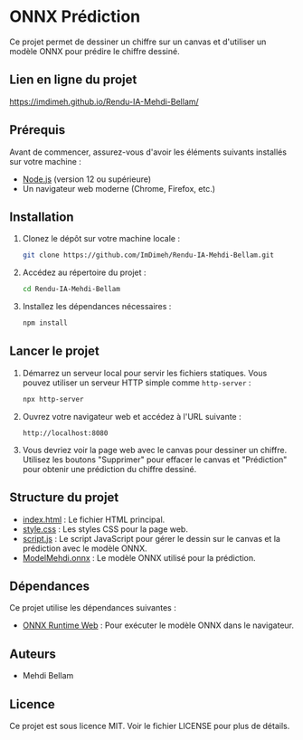 # ONNX Prédiction

Ce projet permet de dessiner un chiffre sur un canvas et d'utiliser un modèle ONNX pour prédire le chiffre dessiné.

## Lien en ligne du projet 

https://imdimeh.github.io/Rendu-IA-Mehdi-Bellam/

## Prérequis

Avant de commencer, assurez-vous d'avoir les éléments suivants installés sur votre machine :

- [Node.js](https://nodejs.org/) (version 12 ou supérieure)
- Un navigateur web moderne (Chrome, Firefox, etc.)

## Installation

1. Clonez le dépôt sur votre machine locale :

    ```sh
    git clone https://github.com/ImDimeh/Rendu-IA-Mehdi-Bellam.git
    ```

2. Accédez au répertoire du projet :

    ```sh
    cd Rendu-IA-Mehdi-Bellam
    ```

3. Installez les dépendances nécessaires :

    ```sh
    npm install
    ```

## Lancer le projet

1. Démarrez un serveur local pour servir les fichiers statiques. Vous pouvez utiliser un serveur HTTP simple comme `http-server` :

    ```sh
    npx http-server
    ```

2. Ouvrez votre navigateur web et accédez à l'URL suivante :

    ```
    http://localhost:8080
    ```

3. Vous devriez voir la page web avec le canvas pour dessiner un chiffre. Utilisez les boutons "Supprimer" pour effacer le canvas et "Prédiction" pour obtenir une prédiction du chiffre dessiné.

## Structure du projet

- [index.html](http://_vscodecontentref_/0) : Le fichier HTML principal.
- [style.css](http://_vscodecontentref_/1) : Les styles CSS pour la page web.
- [script.js](http://_vscodecontentref_/2) : Le script JavaScript pour gérer le dessin sur le canvas et la prédiction avec le modèle ONNX.
- [ModelMehdi.onnx](http://_vscodecontentref_/3) : Le modèle ONNX utilisé pour la prédiction.

## Dépendances

Ce projet utilise les dépendances suivantes :

- [ONNX Runtime Web](https://www.npmjs.com/package/onnxruntime-web) : Pour exécuter le modèle ONNX dans le navigateur.

## Auteurs

- Mehdi Bellam

## Licence

Ce projet est sous licence MIT. Voir le fichier LICENSE pour plus de détails.
